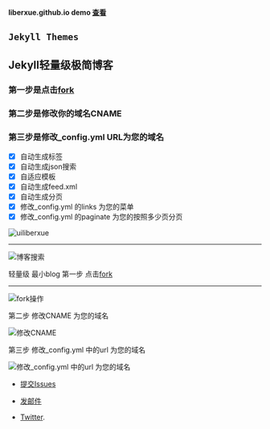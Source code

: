 #### liberxue.github.io demo [查看](https://liberxue.github.io/)


``Jekyll Themes``
----------
  
## Jekyll轻量级极简博客

### 第一步是点击[fork](https://github.com/Liberxue/liberxue.github.io#fork-destination-box)
### 第二步是修改你的域名CNAME
### 第三步是修改_config.yml URL为您的域名

- [x] 自动生成标签
- [x] 自动生成json搜索
- [x] 自适应模板
- [x] 自动生成feed.xml
- [x] 自动生成分页
- [x] 修改_config.yml 的links 为您的菜单
- [x] 修改_config.yml  的paginate 为您的按照多少页分页

![uiliberxue](https://raw.githubusercontent.com/Liberxue/liberxue.github.io/master/thumbnails/ui.jpg) 
 
 ----------
![博客搜索](https://raw.githubusercontent.com/Liberxue/liberxue.github.io/master/thumbnails/01.gif) 

轻量级 最小blog 
第一步 点击[fork](https://github.com/Liberxue/liberxue.github.io#fork-destination-box)
 
----

![fork操作](https://raw.githubusercontent.com/Liberxue/liberxue.github.io/master/thumbnails/02.gif)
  

第二步 修改CNAME 为您的域名

![修改CNAME](https://raw.githubusercontent.com/Liberxue/liberxue.github.io/master/thumbnails/04.gif)
  


第三步 修改_config.yml 中的url 为您的域名

![修改_config.yml 中的url 为您的域名](https://raw.githubusercontent.com/Liberxue/liberxue.github.io/master/thumbnails/04.gif)
  



* [提交Issues](https://github.com/Liberxue/liberxue.github.io/issues)
 
* [发邮件](mailto:liberxue@gmail.com)
 
* [Twitter](https://twitter.com/liberxue).

